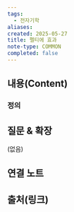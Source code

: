 ```yaml
---
tags:
  - 전자기학
aliases: 
created: 2025-05-27
title: 펠티에 효과
note-type: COMMON
completed: false
---
```


## 내용(Content)
### 정의


## 질문 & 확장

(없음)

## 연결 노트

## 출처(링크)

